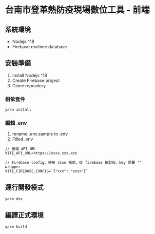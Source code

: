 # 台南市登革熱防疫現場數位工具 - 前端

## 系統環境

- Nodejs ^18
- Firebase realtime database

## 安裝準備

1. Install Nodejs ^18
2. Create Firebase project
3. Clone repository

### 相依套件

```bash
yarn install
```

### 編輯 .env

1. rename .env.sample to .env
2. Filled .env

```
// 後端 API URL
VITE_API_URL=https://xxxx.xxx.xxx

// Firebase config，使用 Json 格式，從 firebase 複製後，key 需要 "" wrapper
VITE_FIREBASE_CONFIG=`{"xxx": "xxxx"}`
```

## 運行開發模式

```bash
yarn dev
```

## 編譯正式環境

```bash
yarn build
```

